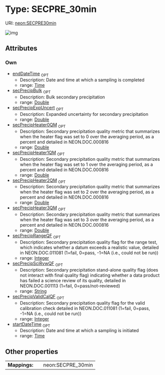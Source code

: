 
# Type: SECPRE_30min




URI: [neon:SECPRE30min](https://data.neonscience.org/SECPRE30min)


![img](http://yuml.me/diagram/nofunky;dir:TB/class/[SECPRE30min&#124;secPrecipBulk:double%20%3F;secPrecipExpUncert:double%20%3F;secPrecipHeater0QM:double%20%3F;secPrecipHeater1QM:double%20%3F;secPrecipHeater2QM:double%20%3F;secPrecipHeater3QM:double%20%3F;secPrecipRangeQF:integer%20%3F;startDateTime:time%20%3F;endDateTime:time%20%3F;secPrecipSciRvwQF:string%20%3F;secPrecipValidCalQF:integer%20%3F])

## Attributes


### Own

 * [endDateTime](endDateTime.md)  <sub>OPT</sub>
    * Description: Date and time at which a sampling is completed
    * range: [Time](types/Time.md)
 * [secPrecipBulk](secPrecipBulk.md)  <sub>OPT</sub>
    * Description: Bulk secondary precipitation
    * range: [Double](types/Double.md)
 * [secPrecipExpUncert](secPrecipExpUncert.md)  <sub>OPT</sub>
    * Description: Expanded uncertainty for secondary precipitation
    * range: [Double](types/Double.md)
 * [secPrecipHeater0QM](secPrecipHeater0QM.md)  <sub>OPT</sub>
    * Description: Secondary precipitation quality metric that summarizes when the heater flag was set to 0 over the averaging period, as a percent and detailed in NEON.DOC.000816
    * range: [Double](types/Double.md)
 * [secPrecipHeater1QM](secPrecipHeater1QM.md)  <sub>OPT</sub>
    * Description: Secondary precipitation quality metric that summarizes when the heater flag was set to 1 over the averaging period, as a percent and detailed in NEON.DOC.000816
    * range: [Double](types/Double.md)
 * [secPrecipHeater2QM](secPrecipHeater2QM.md)  <sub>OPT</sub>
    * Description: Secondary precipitation quality metric that summarizes when the heater flag was set to 2 over the averaging period, as a percent and detailed in NEON.DOC.000816
    * range: [Double](types/Double.md)
 * [secPrecipHeater3QM](secPrecipHeater3QM.md)  <sub>OPT</sub>
    * Description: Secondary precipitation quality metric that summarizes when the heater flag was set to 3 over the averaging period, as a percent and detailed in NEON.DOC.000816
    * range: [Double](types/Double.md)
 * [secPrecipRangeQF](secPrecipRangeQF.md)  <sub>OPT</sub>
    * Description: Secondary precipitation quality flag for the range test, which indicates whether a datum exceeds a realistic value, detailed in NEON.DOC.011081 (1=fail, 0=pass, -1=NA (i.e., could not be run))
    * range: [Integer](types/Integer.md)
 * [secPrecipSciRvwQF](secPrecipSciRvwQF.md)  <sub>OPT</sub>
    * Description: Secondary precipitation stand-alone quality flag (does not interact with final quality flag) indicating whether a data product has failed a science review of its quality, detailed in NEON.DOC.001113 (1=fail, 0=pass/not-reviewed)
    * range: [String](types/String.md)
 * [secPrecipValidCalQF](secPrecipValidCalQF.md)  <sub>OPT</sub>
    * Description: Secondary precipitation quality flag for the valid calibration check detailed in NEON.DOC.011081 (1=fail, 0=pass, -1=NA (i.e., could not be run))
    * range: [Integer](types/Integer.md)
 * [startDateTime](startDateTime.md)  <sub>OPT</sub>
    * Description: Date and time at which a sampling is initiated
    * range: [Time](types/Time.md)

## Other properties

|  |  |  |
| --- | --- | --- |
| **Mappings:** | | neon:SECPRE_30min |

